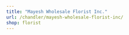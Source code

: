 ```yaml
---
title: "Mayesh Wholesale Florist Inc."
url: /chandler/mayesh-wholesale-florist-inc/
shop: florist
---
```


